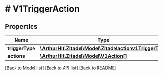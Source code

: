 # # V1TriggerAction

## Properties

Name | Type | Description | Notes
------------ | ------------- | ------------- | -------------
**triggerType** | [**\ArthurHlt\Zitadel\Model\Zitadelactionv1TriggerType**](Zitadelactionv1TriggerType.md) |  | [optional]
**actions** | [**\ArthurHlt\Zitadel\Model\V1Action[]**](V1Action.md) |  | [optional]

[[Back to Model list]](../../README.md#models) [[Back to API list]](../../README.md#endpoints) [[Back to README]](../../README.md)
